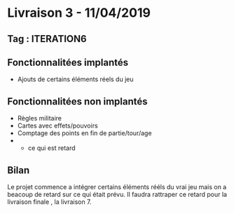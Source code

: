 # Livraison 3 - 11/04/2019 
## Tag : ITERATION6
## Fonctionnalitées implantés
- Ajouts de certains éléments réels du jeu

## Fonctionnalitées non implantés
- Règles militaire
- Cartes avec effets/pouvoirs
- Comptage des points en fin de partie/tour/age
- + ce qui est retard

## Bilan 
Le projet commence a intégrer certains éléments rééls du vrai jeu mais on a beacoup de retard sur ce qui était prévu.
Il faudra rattraper ce retard pour la livraison finale , la livraison 7.
